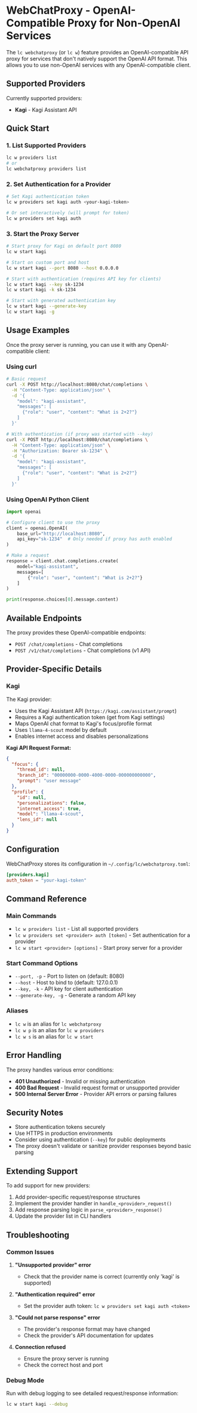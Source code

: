 # WebChatProxy - OpenAI-Compatible Proxy for Non-OpenAI Services

The `lc webchatproxy` (or `lc w`) feature provides an OpenAI-compatible API proxy for services that don't natively support the OpenAI API format. This allows you to use non-OpenAI services with any OpenAI-compatible client.

## Supported Providers

Currently supported providers:
- **Kagi** - Kagi Assistant API

## Quick Start

### 1. List Supported Providers

```bash
lc w providers list
# or
lc webchatproxy providers list
```

### 2. Set Authentication for a Provider

```bash
# Set Kagi authentication token
lc w providers set kagi auth <your-kagi-token>

# Or set interactively (will prompt for token)
lc w providers set kagi auth
```

### 3. Start the Proxy Server

```bash
# Start proxy for Kagi on default port 8080
lc w start kagi

# Start on custom port and host
lc w start kagi --port 8080 --host 0.0.0.0

# Start with authentication (requires API key for clients)
lc w start kagi --key sk-1234
lc w start kagi -k sk-1234

# Start with generated authentication key
lc w start kagi --generate-key
lc w start kagi -g
```

## Usage Examples

Once the proxy server is running, you can use it with any OpenAI-compatible client:

### Using curl

```bash
# Basic request
curl -X POST http://localhost:8080/chat/completions \
  -H "Content-Type: application/json" \
  -d '{
    "model": "kagi-assistant",
    "messages": [
      {"role": "user", "content": "What is 2+2?"}
    ]
  }'

# With authentication (if proxy was started with --key)
curl -X POST http://localhost:8080/chat/completions \
  -H "Content-Type: application/json" \
  -H "Authorization: Bearer sk-1234" \
  -d '{
    "model": "kagi-assistant",
    "messages": [
      {"role": "user", "content": "What is 2+2?"}
    ]
  }'
```

### Using OpenAI Python Client

```python
import openai

# Configure client to use the proxy
client = openai.OpenAI(
    base_url="http://localhost:8080",
    api_key="sk-1234"  # Only needed if proxy has auth enabled
)

# Make a request
response = client.chat.completions.create(
    model="kagi-assistant",
    messages=[
        {"role": "user", "content": "What is 2+2?"}
    ]
)

print(response.choices[0].message.content)
```

## Available Endpoints

The proxy provides these OpenAI-compatible endpoints:

- `POST /chat/completions` - Chat completions
- `POST /v1/chat/completions` - Chat completions (v1 API)

## Provider-Specific Details

### Kagi

The Kagi provider:
- Uses the Kagi Assistant API (`https://kagi.com/assistant/prompt`)
- Requires a Kagi authentication token (get from Kagi settings)
- Maps OpenAI chat format to Kagi's focus/profile format
- Uses `llama-4-scout` model by default
- Enables internet access and disables personalizations

**Kagi API Request Format:**
```json
{
  "focus": {
    "thread_id": null,
    "branch_id": "00000000-0000-4000-0000-000000000000",
    "prompt": "user message"
  },
  "profile": {
    "id": null,
    "personalizations": false,
    "internet_access": true,
    "model": "llama-4-scout",
    "lens_id": null
  }
}
```

## Configuration

WebChatProxy stores its configuration in `~/.config/lc/webchatproxy.toml`:

```toml
[providers.kagi]
auth_token = "your-kagi-token"
```

## Command Reference

### Main Commands

- `lc w providers list` - List all supported providers
- `lc w providers set <provider> auth [token]` - Set authentication for a provider
- `lc w start <provider> [options]` - Start proxy server for a provider

### Start Command Options

- `--port, -p` - Port to listen on (default: 8080)
- `--host` - Host to bind to (default: 127.0.0.1)
- `--key, -k` - API key for client authentication
- `--generate-key, -g` - Generate a random API key

### Aliases

- `lc w` is an alias for `lc webchatproxy`
- `lc w p` is an alias for `lc w providers`
- `lc w s` is an alias for `lc w start`

## Error Handling

The proxy handles various error conditions:

- **401 Unauthorized** - Invalid or missing authentication
- **400 Bad Request** - Invalid request format or unsupported provider
- **500 Internal Server Error** - Provider API errors or parsing failures

## Security Notes

- Store authentication tokens securely
- Use HTTPS in production environments
- Consider using authentication (`--key`) for public deployments
- The proxy doesn't validate or sanitize provider responses beyond basic parsing

## Extending Support

To add support for new providers:

1. Add provider-specific request/response structures
2. Implement the provider handler in `handle_<provider>_request()`
3. Add response parsing logic in `parse_<provider>_response()`
4. Update the provider list in CLI handlers

## Troubleshooting

### Common Issues

1. **"Unsupported provider" error**
   - Check that the provider name is correct (currently only 'kagi' is supported)

2. **"Authentication required" error**
   - Set the provider auth token: `lc w providers set kagi auth <token>`

3. **"Could not parse response" error**
   - The provider's response format may have changed
   - Check the provider's API documentation for updates

4. **Connection refused**
   - Ensure the proxy server is running
   - Check the correct host and port

### Debug Mode

Run with debug logging to see detailed request/response information:

```bash
lc w start kagi --debug